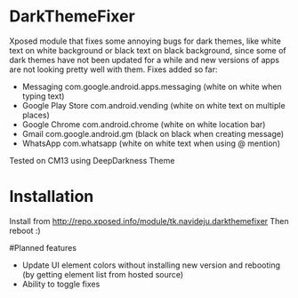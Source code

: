 # DarkThemeFixer
Xposed module that fixes some annoying bugs for dark themes, like white text on white background or black text on black background, since some of dark themes have not been updated for a while and new versions of apps are not looking pretty well with them.
Fixes added so far:

* Messaging com.google.android.apps.messaging (white on white when typing text)
* Google Play Store com.android.vending (white on white text on multiple places)
* Google Chrome com.android.chrome (white on white location bar)
* Gmail com.google.android.gm (black on black when creating message)
* WhatsApp com.whatsapp (white on white text when using @ mention)


Tested on CM13 using DeepDarkness Theme

# Installation
Install from http://repo.xposed.info/module/tk.navideju.darkthemefixer
Then reboot :)

#Planned features
* Update UI element colors without installing new version and rebooting (by getting element list from hosted source)
* Ability to toggle fixes
